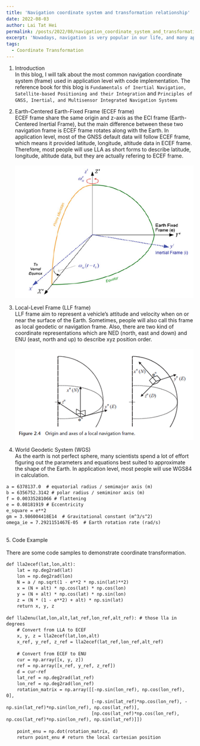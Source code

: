 ```yaml
---
title: 'Navigation coordinate system and transformation relationship'
date: 2022-08-03
author: Lai Tat Hei
permalink: /posts/2022/08/navigation_coordinate_system_and_transformation_relationship/
excerpt: 'Nowadays, navigation is very popular in our life, and many applications use GNSS as one of the reliable data sources. Therefore, this blog will discuss the mathematics implemented for navigation purposes.'
tags:
  - Coordinate Transformation
---
```



1. Introduction<br/>
In this blog, I will talk about the most common navigation coordinate system (frame) used in application level with code implementation. The reference book for this blog is `Fundamentals of Inertial Navigation, Satellite-based Positioning and their Integration` and `Principles of GNSS, Inertial, and Multisensor Integrated Navigation Systems`<br/>

2. Earth-Centered Earth-Fixed Frame (ECEF frame)<br/>
ECEF frame share the same origin and z-axis as the ECI frame (Earth-Centered Inertial Frame), but the main difference between these two navigation frame is ECEF frame rotates along with the Earth. In application level, most of the GNSS default data will follow ECEF frame, which means it provided latitude, longitude, altitude data in ECEF frame. Therefore, most people will use LLA as short forms to describe latitude, longitude, altitude data, but they are actually refering to ECEF frame. <br/>
<br/><img src='/images/ECI_ECEF_difference.PNG'><br/>

3. Local-Level Frame (LLF frame)<br/>
LLF frame aim to represent a vehicle’s attitude and velocity when on or near the surface of the Earth. Sometimes, people will also call this frame as local geodetic or navigation frame. Also, there are two kind of coordinate representations which are NED (north, east and down) and ENU (east, north and up) to describe xyz position order. <br/>
<br/><img src='/images/ned_enu_description.PNG'><br/>

4. World Geodetic System (WGS)<br/>
As the earth is not perfect sphere, many scientists spend a lot of effort figuring out the parameters and equations best suited to approximate the shape of the Earth. In application level, most people will use WGS84 in calculation.<br/>
```
a = 6378137.0  # equatorial radius / semimajor axis (m)
b = 6356752.3142 # polar radius / semiminor axis (m)
f = 0.00335281066 # flattening
e = 0.08181919 # Eccentricity
e_square = e**2
gm = 3.986004418E14  # Gravitational constant (m^3/s^2)
omega_ie = 7.2921151467E-05  # Earth rotation rate (rad/s)
```
<br/>
5. Code Example<br/>
<br/>There are some code samples to demonstrate coordinate transformation. <br/>

```
def lla2ecef(lat,lon,alt):
    lat = np.deg2rad(lat) 
    lon = np.deg2rad(lon)
    N = a / np.sqrt(1 - e**2 * np.sin(lat)**2)
    x = (N + alt) * np.cos(lat) * np.cos(lon)
    y = (N + alt) * np.cos(lat) * np.sin(lon)
    z = (N * (1 - e**2) + alt) * np.sin(lat)
    return x, y, z

def lla2enu(lat,lon,alt,lat_ref,lon_ref,alt_ref): # those lla in degrees
    # Convert from LLA to ECEF
    x, y, z = lla2ecef(lat,lon,alt)
    x_ref, y_ref, z_ref = lla2ecef(lat_ref,lon_ref,alt_ref)

    # Convert from ECEF to ENU
    cur = np.array([x, y, z])
    ref = np.array([x_ref, y_ref, z_ref])
    d = cur-ref
    lat_ref = np.deg2rad(lat_ref) 
    lon_ref = np.deg2rad(lon_ref)
    rotation_matrix = np.array([[-np.sin(lon_ref), np.cos(lon_ref), 0],
                                [-np.sin(lat_ref)*np.cos(lon_ref), -np.sin(lat_ref)*np.sin(lon_ref), np.cos(lat_ref)],
                                [np.cos(lat_ref)*np.cos(lon_ref), np.cos(lat_ref)*np.sin(lon_ref), np.sin(lat_ref)]])

    point_enu = np.dot(rotation_matrix, d)
    return point_enu # return the local cartesian position
```
